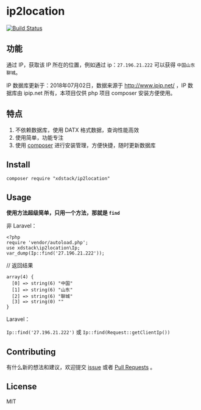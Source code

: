 # ip2location

[![Build Status](https://api.travis-ci.org/xdstack/ip2location.svg?branch=master)](https://travis-ci.org/xdstack/ip2location)

## 功能

通过 IP，获取该 IP 所在的位置，例如通过 ip：`27.196.21.222` 可以获得 `中国山东聊城`。

IP 数据库更新于：2018年07月02日，数据来源于 http://www.ipip.net/ ，IP 数据库由 ipip.net 所有，本项目仅供 php 项目 composer 安装方便使用。

## 特点

1. 不依赖数据库，使用 DATX 格式数据，查询性能高效
2. 使用简单，功能专注
3. 使用 [composer](https://getcomposer.org/) 进行安装管理，方便快捷，随时更新数据库

## Install

`composer require "xdstack/ip2location"`

## Usage

**使用方法超级简单，只用一个方法，那就是 `find`**

非 Laravel：

```
<?php 
require 'vendor/autoload.php'; 
use xdstack\ip2location\Ip; 
var_dump(Ip::find('27.196.21.222'));
```

// 返回结果
```
array(4) {
  [0] => string(6) "中国"
  [1] => string(6) "山东"
  [2] => string(6) "聊城"
  [3] => string(0) ""
}
```

Laravel：

`Ip::find('27.196.21.222')` 或 `Ip::find(Request::getClientIp())`

## Contributing
有什么新的想法和建议，欢迎提交 [issue](https://github.com/xdstack/ip2location/issues) 或者 [Pull Requests](https://github.com/xdstack/ip2location/pulls) 。

## License
MIT
